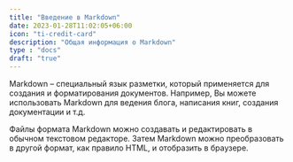 ```yaml
---
title: "Введение в Markdown"
date: 2023-01-28T11:02:05+06:00
icon: "ti-credit-card"
description: "Общая информация о Markdown"
type : "docs"
draft: "true"
---
```


Markdown – специальный язык разметки, который применяется для создания и форматирования документов. Например,
Вы можете использовать Markdown для ведения блога, написания книг, создания документации и т.д.

Файлы формата Markdown можно создавать и редактировать в обычном текстовом редакторе. Затем Markdown можно преобразовать
в другой формат, как правило HTML, и отобразить в браузере.